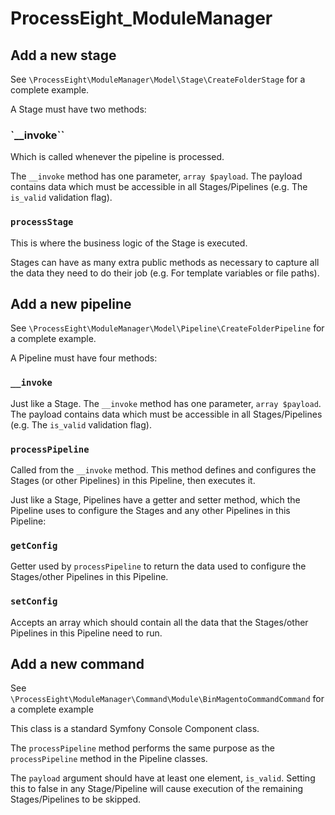 # ProcessEight_ModuleManager

## Add a new stage
See `\ProcessEight\ModuleManager\Model\Stage\CreateFolderStage` for a complete example.

A Stage must have two methods:

### `__invoke``
Which is called whenever the pipeline is processed.

The `__invoke` method has one parameter, `array $payload`. The payload contains data which must be accessible in all Stages/Pipelines (e.g. The `is_valid` validation flag).

### `processStage`
This is where the business logic of the Stage is executed.

Stages can have as many extra public methods as necessary to capture all the data they need to do their job (e.g. For template variables or file paths).

## Add a new pipeline
See `\ProcessEight\ModuleManager\Model\Pipeline\CreateFolderPipeline` for a complete example.

A Pipeline must have four methods:

### `__invoke`
Just like a Stage. The `__invoke` method has one parameter, `array $payload`. The payload contains data which must be accessible in all Stages/Pipelines (e.g. The `is_valid` validation flag).

### `processPipeline`
Called from the `__invoke` method. This method defines and configures the Stages (or other Pipelines) in this Pipeline, then executes it.

Just like a Stage, Pipelines have a getter and setter method, which the Pipeline uses to configure the Stages and any other Pipelines in this Pipeline:

### `getConfig`
Getter used by `processPipeline` to return the data used to configure the Stages/other Pipelines in this Pipeline.

### `setConfig`
Accepts an array which should contain all the data that the Stages/other Pipelines in this Pipeline need to run.

## Add a new command
See `\ProcessEight\ModuleManager\Command\Module\BinMagentoCommandCommand` for a complete example

This class is a standard Symfony Console Component class. 

The `processPipeline` method performs the same purpose as the `processPipeline` method in the Pipeline classes.

The `payload` argument should have at least one element, `is_valid`. Setting this to false in any Stage/Pipeline will cause execution of the remaining Stages/Pipelines to be skipped.
